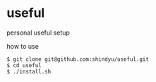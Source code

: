# useful
personal useful setup

how to use
```
$ git clone git@github.com:shindyu/useful.git
$ cd useful
$ ./install.sh
```
